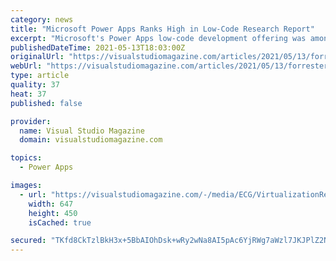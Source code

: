 ```yaml
---
category: news
title: "Microsoft Power Apps Ranks High in Low-Code Research Report"
excerpt: "Microsoft's Power Apps low-code development offering was among four market leaders identified in a new report from research firm Forrester."
publishedDateTime: 2021-05-13T18:03:00Z
originalUrl: "https://visualstudiomagazine.com/articles/2021/05/13/forrester-lowcode.aspx"
webUrl: "https://visualstudiomagazine.com/articles/2021/05/13/forrester-lowcode.aspx"
type: article
quality: 37
heat: 37
published: false

provider:
  name: Visual Studio Magazine
  domain: visualstudiomagazine.com

topics:
  - Power Apps

images:
  - url: "https://visualstudiomagazine.com/-/media/ECG/VirtualizationReview/Images/introimages2014/GENGuystackingTinyBricks.jpg"
    width: 647
    height: 450
    isCached: true

secured: "TKfd8CkTzlBkH3x+5BbAIOhDsk+wRy2wNa8AI5pAc6YjRWg7aWzl7JKJPlZ2NqSFXSTb4liAbs/ON0FSaIpqCOOJd8aGmKNdU8g4eKAb0XyIc7bB0MUnfGooenV/CGcCa54mt7CMwzHNFhK2fgaKwWO6j2xYvQwxFKiRMS+keGRqoYj/jBfo0iNxQFkrslEzv8FMMVdQZB4MJqvAekOuzqLa/ZmpQNt+rOX9HcDUY4b5HO8USIamDrDIvd69Rmhx96VL6J6RPUrizbVIyxfIZEIy6Grndw3/IZ7rJ6O4pdtjgICc7ehThFzqSrbAgMcdMYrz5Akk/oTbm1SJsWXXhXa9SWoPAKLN+WPxi60XVjo=;bkMPPjwvS5OSBM0D16Lxlw=="
---
```


